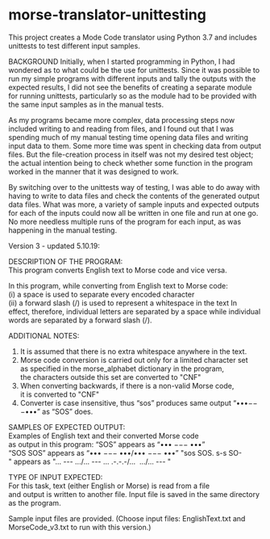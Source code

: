 # morse-translator-unittesting
This project creates a Mode Code translator using Python 3.7 and includes unittests to test different input samples.

BACKGROUND 
Initially, when I started programming in Python, I had wondered as to what could be the use for unittests. Since it was possible to run my simple programs with different inputs and tally the outputs with the expected results, I did not see the benefits of creating a separate module for running unittests, particularly so as the module had to be provided with the same input samples as in the manual tests.

As my programs became more complex, data processing steps now included writing to and reading from files, and I found out that I was spending much of my manual testing time opening data files and writing input data to them. Some more time was spent in checking data from output files. But the file-creation process in itself was not my desired test object; the actual intention being to check whether some function in the program worked in the manner that it was designed to work. 

By switching over to the unittests way of testing, I was able to do away with having to write to data files and check the contents of the generated output data files. What was more, a variety of sample inputs and expected outputs for each of the inputs could now all be written in one file and run at one go. No more needless multiple runs of the program for each input, as was happening in the manual testing. 

Version 3 - updated 5.10.19:

DESCRIPTION OF THE PROGRAM:
This program converts English text to Morse code and vice versa.

In this program, while converting from English text to Morse code:
(i) a space is used to separate every encoded character 
(ii) a forward slash (/) is used to represent a whitespace in the text
In effect, therefore, individual letters are separated by a space while individual 
words are separated by a forward slash (/).

ADDITIONAL NOTES: 
1. It is assumed that there is no extra whitespace anywhere in the text.  
2. Morse code conversion is carried out only for a limited character set
as specified in the morse_alphabet dictionary in the program,
the characters outside this set are converted to "CNF"
3. When converting backwards, if there is a non-valid Morse code,
it is converted to "CNF"
4. Converter is case insensitive, thus “sos” produces same output
“•••−−−•••” as “SOS” does.

SAMPLES OF EXPECTED OUTPUT:
Examples of English text and their converted Morse code
as output in this program:
“SOS” appears as “••• −−− •••”
“SOS SOS” appears as “••• −−− •••/••• −−− •••”
"sos SOS. s-s SO-" appears as
"... --- .../... --- ... .-.-.-/... <CNF> .../... --- <CNF>"

TYPE OF INPUT EXPECTED:
For this task, text (either English or Morse) is read from a file
and output is written to another file.
Input file is saved in the same directory as the program.

Sample input files are provided.
(Choose input files: EnglishText.txt and MorseCode_v3.txt to run with this version.)
